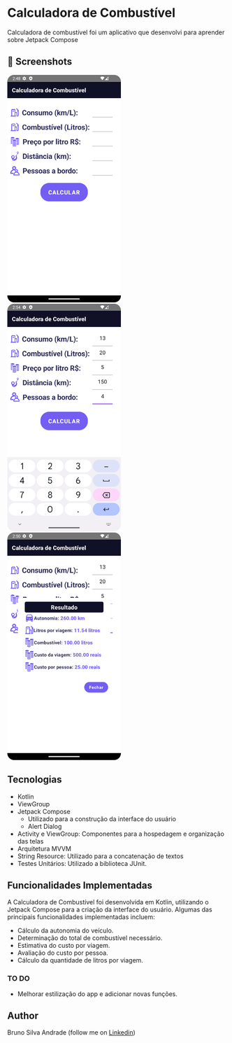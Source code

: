 # Calculadora de Combustível
Calculadora de combustível foi um aplicativo que desenvolvi para aprender sobre Jetpack Compose


## :camera_flash: Screenshots
<!-- You can add more screenshots here if you like -->
<img src="/result/imagem1.png" width="260">&emsp;<img src="/result/imagem2.png" width="260">&emsp;<img src="/result/imagem3.png" width="260">

## Tecnologias

* Kotlin
* ViewGroup
* Jetpack Compose
  - Utilizado para a construção da interface do usuário
  - Alert Dialog
* Activity e ViewGroup: Componentes para a hospedagem e organização das telas
* Arquitetura MVVM
* String Resource: Utilizado para a concatenação de textos
* Testes Unitários: Utilizado a biblioteca JUnit.
  
## Funcionalidades Implementadas

A Calculadora de Combustível foi desenvolvida em Kotlin, utilizando o Jetpack Compose para a criação da interface do usuário. Algumas das principais funcionalidades implementadas incluem:

* Cálculo da autonomia do veículo.
* Determinação do total de combustível necessário.
* Estimativa do custo por viagem.
* Avaliação do custo por pessoa.
* Cálculo da quantidade de litros por viagem.

### TO DO
- Melhorar estilização do app e adicionar novas funções.

## Author
Bruno Silva Andrade (follow me on [Linkedin](https://linkedin.com/in/bruno-andrade-312a48141))
